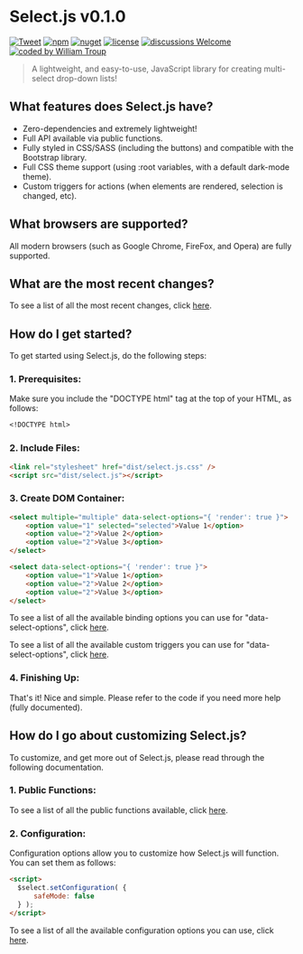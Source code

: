 # Select.js v0.1.0

[![Tweet](https://img.shields.io/twitter/url/http/shields.io.svg?style=social)](https://twitter.com/intent/tweet?text=Select.js%2C%20a%20free%20JavaScript%select%builder&url=https://github.com/williamtroup/Select.js&hashtags=javascript,html,select)
[![npm](https://img.shields.io/badge/npmjs-v0.1.0-blue)](https://www.npmjs.com/package/jselect.js)
[![nuget](https://img.shields.io/badge/nuget-v0.1.0-purple)](https://www.nuget.org/packages/jSelect.js/)
[![license](https://img.shields.io/badge/license-MIT-green)](https://github.com/williamtroup/Select.js/blob/main/LICENSE.txt)
[![discussions Welcome](https://img.shields.io/badge/discussions-Welcome-red)](https://github.com/williamtroup/Select.js/discussions)
[![coded by William Troup](https://img.shields.io/badge/coded_by-William_Troup-yellow)](https://github.com/williamtroup)

> A lightweight, and easy-to-use, JavaScript library for creating multi-select drop-down lists!


## What features does Select.js have?

- Zero-dependencies and extremely lightweight!
- Full API available via public functions.
- Fully styled in CSS/SASS (including the buttons) and compatible with the Bootstrap library.
- Full CSS theme support (using :root variables, with a default dark-mode theme).
- Custom triggers for actions (when elements are rendered, selection is changed, etc).


## What browsers are supported?

All modern browsers (such as Google Chrome, FireFox, and Opera) are fully supported.


## What are the most recent changes?

To see a list of all the most recent changes, click [here](https://github.com/williamtroup/Select.js/blob/main/docs/CHANGE_LOG.md).


## How do I get started?

To get started using Select.js, do the following steps:

### 1. Prerequisites:

Make sure you include the "DOCTYPE html" tag at the top of your HTML, as follows:

```markdown
<!DOCTYPE html>
```

### 2. Include Files:

```markdown
<link rel="stylesheet" href="dist/select.js.css" />
<script src="dist/select.js"></script>
```

### 3. Create DOM Container:

```markdown
<select multiple="multiple" data-select-options="{ 'render': true }">
    <option value="1" selected="selected">Value 1</option>
    <option value="2">Value 2</option>
    <option value="2">Value 3</option>
</select>

<select data-select-options="{ 'render': true }">
    <option value="1">Value 1</option>
    <option value="2">Value 2</option>
    <option value="2">Value 3</option>
</select>
```

To see a list of all the available binding options you can use for "data-select-options", click [here](https://github.com/williamtroup/Select.js/blob/main/docs/BINDING_OPTIONS.md).

To see a list of all the available custom triggers you can use for "data-select-options", click [here](https://github.com/williamtroup/Select.js/blob/main/docs/BINDING_OPTIONS_CUSTOM_TRIGGERS.md).


### 4. Finishing Up:

That's it! Nice and simple. Please refer to the code if you need more help (fully documented).


## How do I go about customizing Select.js?

To customize, and get more out of Select.js, please read through the following documentation.


### 1. Public Functions:

To see a list of all the public functions available, click [here](https://github.com/williamtroup/Select.js/blob/main/docs/PUBLIC_FUNCTIONS.md).


### 2. Configuration:

Configuration options allow you to customize how Select.js will function.  You can set them as follows:

```markdown
<script> 
  $select.setConfiguration( {
      safeMode: false
  } );
</script>
```

To see a list of all the available configuration options you can use, click [here](https://github.com/williamtroup/Select.js/blob/main/docs/CONFIGURATION_OPTIONS.md).